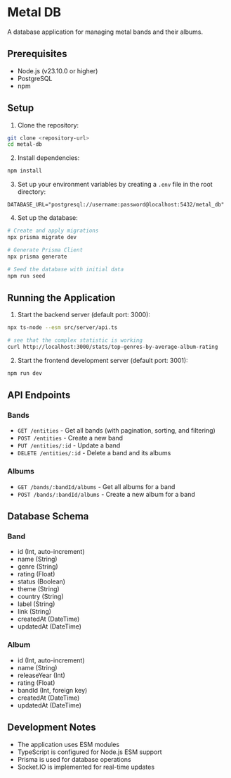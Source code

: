 # Metal DB

A database application for managing metal bands and their albums.

## Prerequisites

- Node.js (v23.10.0 or higher)
- PostgreSQL
- npm

## Setup

1. Clone the repository:
```bash
git clone <repository-url>
cd metal-db
```

2. Install dependencies:
```bash
npm install
```

3. Set up your environment variables by creating a `.env` file in the root directory:
```env
DATABASE_URL="postgresql://username:password@localhost:5432/metal_db"
```

4. Set up the database:
```bash
# Create and apply migrations
npx prisma migrate dev

# Generate Prisma Client
npx prisma generate

# Seed the database with initial data
npm run seed
```

## Running the Application

1. Start the backend server (default port: 3000):
```bash
npx ts-node --esm src/server/api.ts

# see that the complex statistic is working
curl http://localhost:3000/stats/top-genres-by-average-album-rating 
```

2. Start the frontend development server (default port: 3001):
```bash
npm run dev
```

## API Endpoints

### Bands
- `GET /entities` - Get all bands (with pagination, sorting, and filtering)
- `POST /entities` - Create a new band
- `PUT /entities/:id` - Update a band
- `DELETE /entities/:id` - Delete a band and its albums

### Albums
- `GET /bands/:bandId/albums` - Get all albums for a band
- `POST /bands/:bandId/albums` - Create a new album for a band

## Database Schema

### Band
- id (Int, auto-increment)
- name (String)
- genre (String)
- rating (Float)
- status (Boolean)
- theme (String)
- country (String)
- label (String)
- link (String)
- createdAt (DateTime)
- updatedAt (DateTime)

### Album
- id (Int, auto-increment)
- name (String)
- releaseYear (Int)
- rating (Float)
- bandId (Int, foreign key)
- createdAt (DateTime)
- updatedAt (DateTime)

## Development Notes

- The application uses ESM modules
- TypeScript is configured for Node.js ESM support
- Prisma is used for database operations
- Socket.IO is implemented for real-time updates
